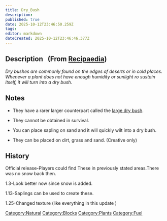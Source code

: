 ```yaml
---
title: Dry_Bush
description: 
published: true
date: 2025-10-12T23:46:50.259Z
tags: 
editor: markdown
dateCreated: 2025-10-12T23:46:46.377Z
---
```


## Description   (From [Recipaedia](.. "wikilink"))

*Dry bushes are commonly found on the edges of deserts or in cold
places. Whenever a plant does not have enough humidity or sunlight ro
sustain itself, it will turn into a dry bush.*

## Notes

  - They have a rarer larger counterpart called the [large dry
    bush](Large_Dry_Bush.md "wikilink").

<!-- end list -->

  - They cannot be obtained in survival.

<!-- end list -->

  - You can place sapling on sand and it will quickly wilt into a dry
    bush.

<!-- end list -->

  - They can be placed on dirt, grass and sand. (Creative only)

## History

Official release-Players could find These in previously stated
areas.There was no snow back then.

1.3-Look better now since snow is added.

1.13-Saplings can be used to create these.

1.25-Changed texture (like everything in this update )

[Category:Natural](Category:Natural "wikilink")
[Category:Blocks](Category:Blocks "wikilink")
[Category:Plants](Category:Plants "wikilink")
[Category:Fuel](Category:Fuel "wikilink")